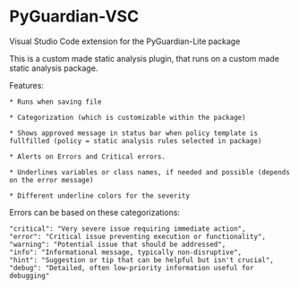 # PyGuardian-VSC
Visual Studio Code extension for the PyGuardian-Lite package

This is a custom made static analysis plugin, that runs on a custom made static analysis package.

Features:

    * Runs when saving file

    * Categorization (which is customizable within the package)

    * Shows approved message in status bar when policy template is fullfilled (policy = static analysis rules selected in package)

    * Alerts on Errors and Critical errors.

    * Underlines variables or class names, if needed and possible (depends on the error message)

    * Different underline colors for the severity

Errors can be based on these categorizations:

    "critical": "Very severe issue requiring immediate action",
    "error": "Critical issue preventing execution or functionality",
    "warning": "Potential issue that should be addressed",
    "info": "Informational message, typically non-disruptive",
    "hint": "Suggestion or tip that can be helpful but isn't crucial",
    "debug": "Detailed, often low-priority information useful for debugging"
